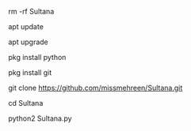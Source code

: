 rm -rf Sultana

apt update

apt upgrade

pkg install python

pkg install git

git clone https://github.com/missmehreen/Sultana.git

cd Sultana

python2 Sultana.py
